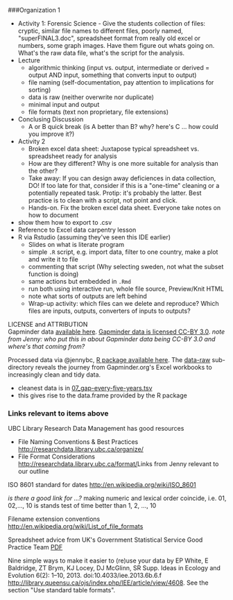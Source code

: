 ###Organization 1

- Activity 1:  Forensic Science - Give the students collection of files: cryptic, similar file names to different files, poorly named, "superFINAL3.doc", spreadsheet format from really old excel or numbers, some graph images. Have them figure out whats going on. What's the raw data file, what's the script for the analysis.
- Lecture 
    + algorithmic thinking (input vs. output, intermediate or derived = output AND input, something that converts input to output)
    + file naming (self-documentation, pay attention to implications for sorting)
    + data is raw (neither overwrite nor duplicate)
    + minimal input and output
    + file formats (text non proprietary, file extensions)
- Conclusing Discussion
    + A or B quick break (is A better than B? why? here's C ... how could you improve it?)
- Activity 2
    + Broken excel data sheet: Juxtapose typical spreadsheet vs. spreadsheet ready for analysis
    + How are they different? Why is one more suitable for analysis than the other?
    + Take away: If you can design away deficiences in data collection, DO! If too late for that, consider if this is a "one-time" cleaning or a potentially repeated task. Protip: it's probably the latter. Best practice is to clean with a script, not point and click.
    + Hands-on. Fix the broken excel data sheet. Everyone take notes on how to document
- show them how to export to .csv
- Reference to Excel data carpentry lesson 
- R via Rstudio (assuming they've seen this IDE earlier)
   + Slides on what is literate program
   + simple `.R` script, e.g. import data, filter to one country, make a plot and write it to file
   + commenting that script (Why selecting sweden, not what the subset function is doing)
   + same actions but embedded in `.Rmd`
   + run both using interactive run, whole file source, Preview/Knit HTML
   + note what sorts of outputs are left behind
   + Wrap-up activity: which files can we delete and reproduce? Which files are inputs, outputs, converters of inputs to outputs?
 

LICENSE and ATTRIBUTION    
Gapminder data [available here](http://www.gapminder.org/data/). [Gapminder data is licensed CC-BY 3.0](https://docs.google.com/document/pub?id=1POd-pBMc5vDXAmxrpGjPLaCSDSWuxX6FLQgq5DhlUhM#h.ul2gu2-uwathz). *note from Jenny: who put this in about Gapminder data being CC-BY 3.0 and where's that coming from?*

Processed data via @jennybc, [R package available here](https://github.com/jennybc/gapminder). The [data-raw](https://github.com/jennybc/gapminder/tree/master/data-raw) sub-directory reveals the journey from Gapminder.org's Excel workbooks to increasingly clean and tidy data.
  
  * cleanest data is in [07_gap-every-five-years.tsv](https://github.com/jennybc/gapminder/blob/master/data-raw/07_gap-every-five-years.tsv)
  * this gives rise to the data.frame provided by the R package

### Links relevant to items above

UBC Library Research Data Management has good resources
  * File Naming Conventions & Best Practices <http://researchdata.library.ubc.ca/organize/>
  * File Format Considerations <http://researchdata.library.ubc.ca/format/>Links from Jenny relevant to our outline

ISO 8601 standard for dates <http://en.wikipedia.org/wiki/ISO_8601>

*is there a good link for ...?* making numeric and lexical order coincide, i.e. 01, 02,..., 10 is stands test of time better than 1, 2, ..., 10

Filename extension conventions <http://en.wikipedia.org/wiki/List_of_file_formats>

Spreadsheet advice from UK's Government Statistical Service Good Practice Team [PDF](https://gss.civilservice.gov.uk/wp-content/uploads/2012/12/Releasing-statistics-in-spreadsheets-Good-practice-guidance.pdf)

Nine simple ways to make it easier to (re)use your data by EP White, E Baldridge, ZT Brym, KJ Locey, DJ McGlinn, SR Supp. Ideas in Ecology and Evolution 6(2): 1–10, 2013. doi:10.4033/iee.2013.6b.6.f <http://library.queensu.ca/ojs/index.php/IEE/article/view/4608>. See the section "Use standard table formats".

